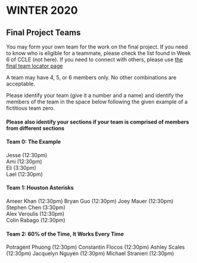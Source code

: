 # WINTER 2020

## Final Project Teams

You may form your own team for the work on the final project.  If you need to know who is eligible for a teammate, please check the list found in Week 6 of CCLE (not here).  If you need to connect with others, please use [the final team locator page](FinalTeamLocator.md)

A team may have 4, 5, or 6 members only.  No other combinations are acceptable. 

Please identify your team (give it a number and a name) and identify the members of the team in the space below following the given example of a fictitious team zero. <h4>Please also identify your sections if your team is comprised of members from different sections</h4>

#### Team 0: The Example  

Jesse (12:30pm)  
Ami (12:30pm)  
Eli (3:30pm)  
Lael (12:30pm)  

#### Team 1: Houston Asterisks  

Ameer Khan (12:30pm) 
Bryan Guo (12:30pm) 
Joey Mauer (12:30pm) 
Stephen Chen (3:30pm)  
Alex Veroulis (12:30pm)  
Colin Rabago (12:30pm)   

#### Team 2: 60% of the Time, It Works Every Time  

Potragent Phuong (12:30pm)
Constantin Flocos (12:30pm)
Ashley Scales (12:30pm)
Jacquelyn Nguyen (12:30pm)
Michael Stranieri (12:30pm)
